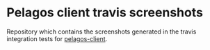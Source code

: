 # Pelagos client travis screenshots

Repository which contains the screenshots generated in the travis integration
tests for [pelagos-client](https://github.com/skytruth/pelagos-client).

